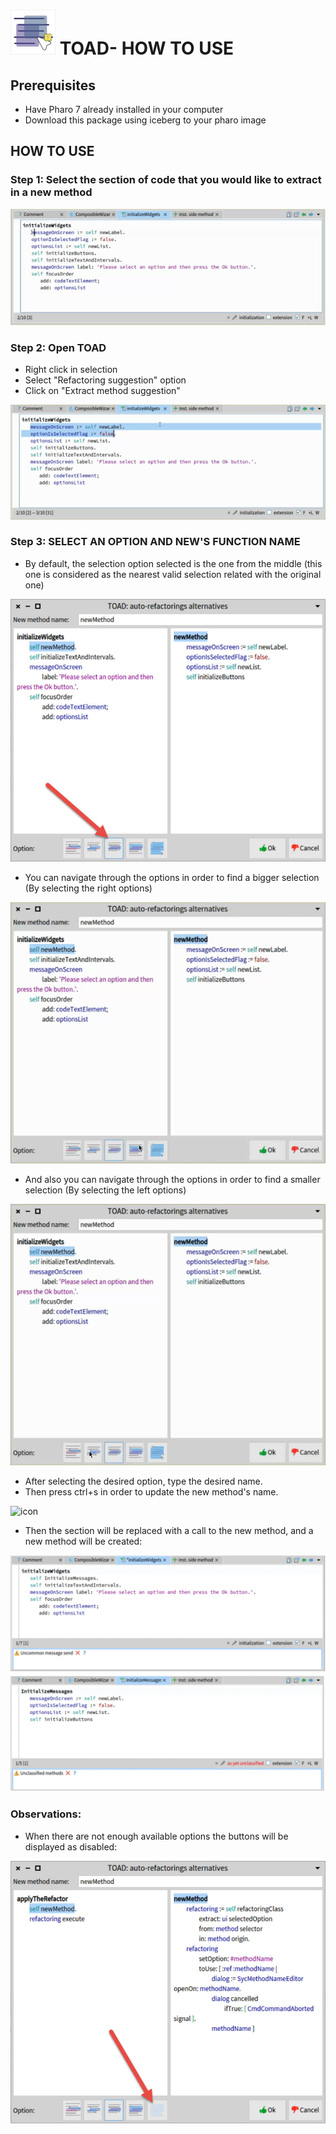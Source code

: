 #  ![icon](../img/ToadIcon.png) TOAD- HOW TO USE 
## Prerequisites 
 - Have Pharo 7 already installed in your computer
 - Download this package using iceberg to your pharo image
## HOW TO USE
### Step 1: Select the section of code that you would like to extract in a new method
![icon](../img/SelectGif.gif) 
### Step 2: Open TOAD
 - Right click in selection
 - Select "Refactoring suggestion" option
 - Click on "Extract method suggestion"

![icon](../img/Click.gif) 

### Step 3: SELECT AN OPTION AND NEW'S FUNCTION NAME
 - By default, the selection option selected is the one from the middle (this one is considered as the nearest valid selection related with the original one)

![icon](../img/DefaultOption.jpg) 

 - You can navigate through the options in order to find a bigger selection (By selecting the right options)

![icon](../img/BiggerSelection.gif) 

 - And also you can navigate through the options in order to find a smaller selection (By selecting the left options)

![icon](../img/SmallerSelection.gif) 

- After selecting the desired option, type the desired name.
- Then press ctrl+s in order to update the new method's name.

![icon](../img/OkButton.gif) 

 - Then the section will be replaced with a call to the new method, and a new method will be created:

![icon](../img/LastGif.gif) 

### Observations:
 - When there are not enough available options the buttons will be displayed as disabled:
 
![icon](../img/obs1.jpg) 

